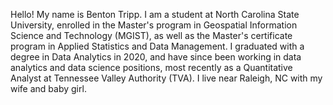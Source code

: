Hello! My name is Benton Tripp. I am a student at North Carolina State University, enrolled in the Master's program in Geospatial Information Science and Technology (MGIST), as well as the Master's certificate program in Applied Statistics and Data Management. I graduated with a degree in Data Analytics in 2020, and have since been working in data analytics and data science positions, most recently as a Quantitative Analyst at Tennessee Valley Authority (TVA). I live near Raleigh, NC with my wife and baby girl.